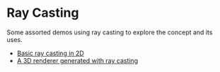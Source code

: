 # Ray Casting

Some assorted demos using ray casting to explore the concept and its uses.

- [Basic ray casting in 2D](./basic-2D)
- [A 3D renderer generated with ray casting](./basic-3D)

